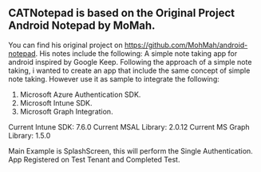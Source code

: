 ## CATNotepad is based on the Original Project Android Notepad by MoMah. 
You can find his original project on https://github.com/MohMah/android-notepad.
His notes include the following: A simple note taking app for android inspired by Google Keep.
Following the approach of a simple note taking, i wanted to create an app that include the same concept of simple note taking. However use it as sample to integrate the following:
1. Microsoft Azure Authentication SDK.
2. Microsoft Intune SDK.
3. Microsoft Graph Integration.

Current Intune SDK: 7.6.0
Current MSAL Library: 2.0.12
Current MS Graph Library: 1.5.0

Main Example is SplashScreen, this will perform the Single Authentication.
App Registered on Test Tenant and Completed Test.

